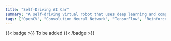 ```yaml
---
title: "Self-Driving AI Car"
summary: "A self-driving virtual robot that uses deep learning and computer vision to classify license plates and navigate roads."
tags: ["OpenCV", "Convolution Neural Network", "TensorFlow", "Reinforcement Learning", "ROS"]
---
```


{{< badge >}}
To be added
{{< /badge >}}